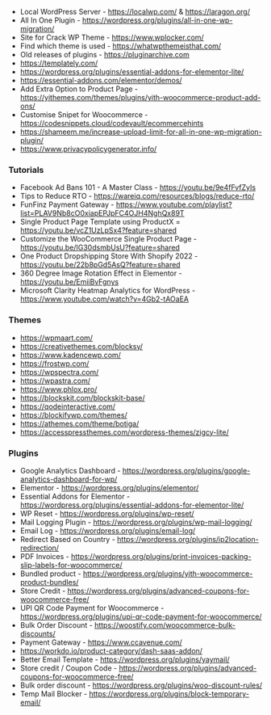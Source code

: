 - Local WordPress Server - https://localwp.com/ & https://laragon.org/
- All In One Plugin - https://wordpress.org/plugins/all-in-one-wp-migration/
- Site for Crack WP Theme - https://www.wplocker.com/
- Find which theme is used - https://whatwpthemeisthat.com/
- Old releases of plugins - https://pluginarchive.com
- https://templately.com/
- https://wordpress.org/plugins/essential-addons-for-elementor-lite/
- https://essential-addons.com/elementor/demos/
- Add Extra Option to Product Page - https://yithemes.com/themes/plugins/yith-woocommerce-product-add-ons/
- Customise Snipet for Woocommerce - https://codesnippets.cloud/codevault/ecommercehints
- https://shameem.me/increase-upload-limit-for-all-in-one-wp-migration-plugin/
- https://www.privacypolicygenerator.info/

### Tutorials
- Facebook Ad Bans 101 - A Master Class - https://youtu.be/9e4fFvfZyIs
- Tips to Reduce RTO - https://wareiq.com/resources/blogs/reduce-rto/
- FunFinz Payment Gateway - https://www.youtube.com/playlist?list=PLAV9Nb8cO0xiapEPJpFC4OJH4NghQx89T
- Single Product Page Template using ProductX = https://youtu.be/vcZ1UzLpSx4?feature=shared
- Customize the WooCommerce Single Product Page - https://youtu.be/IG30dsmbUsU?feature=shared 
- One Product Dropshipping Store With Shopify 2022 - https://youtu.be/22b8pGd5AsQ?feature=shared
- 360 Degree Image Rotation Effect in Elementor - https://youtu.be/EmiiBvFgnys
- Microsoft Clarity Heatmap Analytics for WordPress - https://www.youtube.com/watch?v=4Gb2-tAOaEA

### Themes
- https://wpmaart.com/
- https://creativethemes.com/blocksy/
- https://www.kadencewp.com/
- https://frostwp.com/
- https://wpspectra.com/
- https://wpastra.com/
- https://www.phlox.pro/
- https://blockskit.com/blockskit-base/
- https://qodeinteractive.com/
- https://blockifywp.com/themes/
- https://athemes.com/theme/botiga/
- https://accesspressthemes.com/wordpress-themes/zigcy-lite/

### Plugins
- Google Analytics Dashboard - https://wordpress.org/plugins/google-analytics-dashboard-for-wp/
- Elementor - https://wordpress.org/plugins/elementor/
- Essential Addons for Elementor - https://wordpress.org/plugins/essential-addons-for-elementor-lite/
- WP Reset - https://wordpress.org/plugins/wp-reset/
- Mail Logging Plugin - https://wordpress.org/plugins/wp-mail-logging/
- Email Log - https://wordpress.org/plugins/email-log/
- Redirect Based on Country - https://wordpress.org/plugins/ip2location-redirection/
- PDF Invoices - https://wordpress.org/plugins/print-invoices-packing-slip-labels-for-woocommerce/
- Bundled product - https://wordpress.org/plugins/yith-woocommerce-product-bundles/
- Store Credit - https://wordpress.org/plugins/advanced-coupons-for-woocommerce-free/
- UPI QR Code Payment for Woocommerce - https://wordpress.org/plugins/upi-qr-code-payment-for-woocommerce/
- Bulk Order Discount - https://woostify.com/woocommerce-bulk-discounts/
- Payment Gateway - https://www.ccavenue.com/
- https://workdo.io/product-category/dash-saas-addon/
- Better Email Template - https://wordpress.org/plugins/yaymail/
- Store credit / Coupon Code - https://wordpress.org/plugins/advanced-coupons-for-woocommerce-free/
- Bulk order discount - https://wordpress.org/plugins/woo-discount-rules/
- Temp Mail Blocker - https://wordpress.org/plugins/block-temporary-email/

